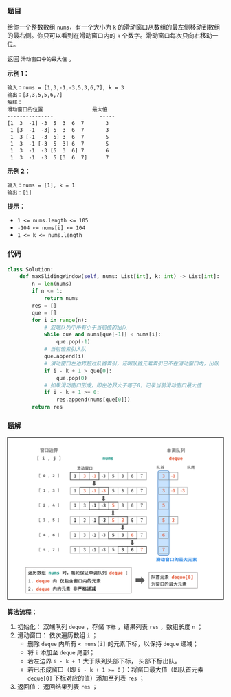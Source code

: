 ### 题目

给你一个整数数组 `nums`，有一个大小为 `k` 的滑动窗口从数组的最左侧移动到数组的最右侧。你只可以看到在滑动窗口内的 `k` 个数字。滑动窗口每次只向右移动一位。

返回 `滑动窗口中的最大值` 。

**示例 1：**

```
输入：nums = [1,3,-1,-3,5,3,6,7], k = 3
输出：[3,3,5,5,6,7]
解释：
滑动窗口的位置                最大值
---------------               -----
[1  3  -1] -3  5  3  6  7       3
 1 [3  -1  -3] 5  3  6  7       3
 1  3 [-1  -3  5] 3  6  7       5
 1  3  -1 [-3  5  3] 6  7       5
 1  3  -1  -3 [5  3  6] 7       6
 1  3  -1  -3  5 [3  6  7]      7
```

**示例 2：**

```
输入：nums = [1], k = 1
输出：[1]
``` 

**提示：**

- `1 <= nums.length <= 105`
- `-104 <= nums[i] <= 104`
- `1 <= k <= nums.length`

### 代码

```python
class Solution:
    def maxSlidingWindow(self, nums: List[int], k: int) -> List[int]:
        n = len(nums)
        if n <= 1:
            return nums
        res = []
        que = []
        for i in range(n):
            # 双端队列中所有小于当前值的出队
            while que and nums[que[-1]] < nums[i]:
                que.pop(-1)
            # 当前值索引入队
            que.append(i)
            # 滑动窗口左边界超过队首索引，证明队首元素索引已不在滑动窗口内，出队
            if i - k + 1 > que[0]:
                que.pop(0)
            # 如果滑动窗口形成，即左边界大于等于0，记录当前滑动窗口最大值
            if i - k + 1 >= 0:
                res.append(nums[que[0]])
        return res
```

### 题解

![img](./images/239-1.png)

**算法流程：**
1. 初始化： 双端队列 `deque` ，存储 `下标` ，结果列表 `res` ，数组长度 `n` ；
2. 滑动窗口： 依次遍历数组 `i` ；
    - 删除 `deque` 内所有 `< nums[i]` 的元素下标，以保持 `deque` 递减；
    - 将 `i` 添加至 `deque` 尾部；
    - 若左边界 `i - k + 1` 大于队列头部下标， 头部下标出队。
    - 若已形成窗口（即 `i - k + 1 >= 0` ）：将窗口最大值（即队首元素 `deque[0]` 下标对应的值）添加至列表 `res` ；
3. 返回值： 返回结果列表 `res` ；

